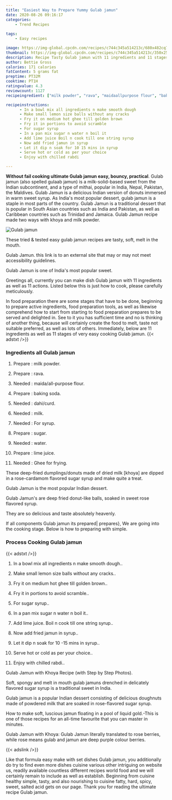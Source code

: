 ```yaml
---
title: "Easiest Way to Prepare Yummy Gulab jamun"
date: 2020-08-26 09:16:17
categories:
    - Trend Recipes
    
tags:
    - Easy recipes

image: https://img-global.cpcdn.com/recipes/c744c345a514213c/680x482cq70/gulab-jamun-recipe-main-photo.jpg
thumbnail: https://img-global.cpcdn.com/recipes/c744c345a514213c/350x250cq70/gulab-jamun-recipe-main-photo.jpg
description: Recipe Tasty Gulab jamun with 11 ingredients and 11 stages of easy cooking.
author: Bettie Gross
calories: 171 calories
fatContent: 5 grams fat
preptime: PT32M
cooktime: PT1H
ratingvalue: 4.3
reviewcount: 1127
recipeingredient: ["milk powder", "rava", "maidaallpurpose flour", "baking soda", "dahicurd", "milk", "For syrup", "sugar", "water", "lime juice", "Ghee for frying"]

recipeinstructions: 
      - In a bowl mix all ingredients n make smooth dough 
      - Make small lemon size balls without any cracks 
      - Fry it on medium hot ghee till golden brown 
      - Fry it in portions to avoid scramble 
      - For sugar syrup 
      - In a pan mix sugar n water n boil it 
      - Add lime juice Boil n cook till one string syrup 
      - Now add fried jamun in syrup 
      - Let it dip n soak for 10 15 mins in syrup 
      - Serve hot or cold as per your choice 
      - Enjoy with chilled rabdi

---
```




**Without fail cooking ultimate Gulab jamun easy, bouncy, practical**. Gulab jamun (also spelled gulaab jamun) is a milk-solid-based sweet from the Indian subcontinent, and a type of mithai, popular in India, Nepal, Pakistan, the Maldives. Gulab Jamun is a delicious Indian version of donuts immersed in warm sweet syrup. As India&#39;s most popular dessert, gulab jamun is a staple in most parts of the country. Gulab Jamun is a traditional dessert that is popular in South Asian countries such as India and Pakistan, as well as Caribbean countries such as Trinidad and Jamaica. Gulab Jamun recipe made two ways with khoya and milk powder.


![Gulab jamun](https://img-global.cpcdn.com/recipes/c744c345a514213c/680x482cq70/gulab-jamun-recipe-main-photo.jpg "Gulab jamun")



These tried &amp; tested easy gulab jamun recipes are tasty, soft, melt in the mouth.

Gulab Jamun. this link is to an external site that may or may not meet accessibility guidelines.

Gulab Jamun is one of India&#39;s most popular sweet.


Greetings all, currently you can make dish Gulab jamun with 11 ingredients as well as 11 actions. Listed below this is just how to cook, please carefully meticulously.

In food preparation there are some stages that have to be done, beginning to prepare active ingredients, food preparation tools, as well as likewise comprehend how to start from starting to food preparation prepares to be served and delighted in. See to it you has sufficient time and no is thinking of another thing, because will certainly create the food to melt, taste not suitable preferred, as well as lots of others. Immediately, below are 11 ingredients as well as 11 stages of very easy cooking Gulab jamun.
{{< adstxt />}}

### Ingredients all Gulab jamun


1. Prepare  : milk powder.

1. Prepare  : rava.

1. Needed  : maida/all-purpose flour.

1. Prepare  : baking soda.

1. Needed  : dahi/curd.

1. Needed  : milk.

1. Needed  : For syrup.

1. Prepare  : sugar.

1. Needed  : water.

1. Prepare  : lime juice.

1. Needed  : Ghee for frying.


These deep-fried dumplings/donuts made of dried milk [khoya] are dipped in a rose-cardamom flavored sugar syrup and make quite a treat.

Gulab Jamun is the most popular Indian dessert.

Gulab Jamun&#39;s are deep fried donut-like balls, soaked in sweet rose flavored syrup.

They are so delicious and taste absolutely heavenly.


If all components Gulab jamun its prepared| prepares}, We are going into the cooking stage. Below is how to preparing with simple.

### Process Cooking Gulab jamun

{{< adstxt />}}


1. In a bowl mix all ingredients n make smooth dough..



1. Make small lemon size balls without any cracks..



1. Fry it on medium hot ghee till golden brown..



1. Fry it in portions to avoid scramble..



1. For sugar syrup..



1. In a pan mix sugar n water n boil it..



1. Add lime juice. Boil n cook till one string syrup..



1. Now add fried jamun in syrup..



1. Let it dip n soak for 10 -15 mins in syrup..



1. Serve hot or cold as per your choice..



1. Enjoy with chilled rabdi..




Gulab Jamun with Khoya Recipe (with Step by Step Photos).

Soft, spongy and melt in mouth gulab jamuns drenched in delicately flavored sugar syrup is a traditional sweet in India.

Gulab jamun is a popular Indian dessert consisting of delicious doughnuts made of powdered milk that are soaked in rose-flavored sugar syrup.

How to make soft, luscious jamun floating in a pool of liquid gold.-This is one of those recipes for an all-time favourite that you can master in minutes.

Gulab Jamun with Khoya: Gulab Jamun literally translated to rose berries, while rose means gulab and jamun are deep purple colour berries.


{{< adslink />}}

Like that formula easy make with set dishes Gulab jamun, you additionally do try to find even more dishes cuisine various other intriguing on website us, readily available countless different recipes world food and we will certainly remain to include as well as establish. Beginning from cuisine healthy simple, tasty, and also nourishing to cuisine fatty, hard, spicy, sweet, salted acid gets on our page. Thank you for reading the ultimate recipe Gulab jamun.
